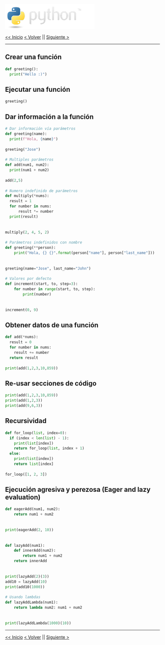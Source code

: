 <img src="../assets/img/python-logo.png" />

[<< Inicio](./README.md) [< Volver](./README.md) || [Siguiente >](./basic_functions.md)

---

## Crear una función

```python
def greeting():
  print("Hello :)")
```

## Ejecutar una función

```python
greeting()
```

## Dar información a la función

```python
# Dar información vía parámetros
def greeting(name):
  print(f"Hola, {name}")

greeting("Jose")

# Multiples parámetros
def add(num1, num2):
  print(num1 + num2)

add(2,5)

# Numero indefinido de parámetros
def multiply(*nums):
  result = 1
  for number in nums:
      result *= number
  print(result)


multiply(2, 4, 5, 2)

# Parámetros indefinidos con nombre
def greeting(**person):
    print("Hola, {} {}".format(person["name"], person["last_name"]))


greeting(name="Jose", last_name="John")

# Valores por defecto
def increment(start, to, step=3):
    for number in range(start, to, step):
        print(number)


increment(0, 9)
```

## Obtener datos de una función

```python
def add(*nums):
  result = 0
  for number in nums:
    result += number
  return result

print(add(1,2,3,10,859))
```

## Re-usar secciones de código

```python
print(add(1,2,3,10,859))
print(add(1,2,3))
print(add(9,6,3))
```

## Recursividad

```python
def for_loop(list, index=0):
  if (index < len(list) - 1):
    print(list[index])
    return for_loop(list, index + 1)
  else:
    print(list[index])
    return list[index]

for_loop([1, 2, 3])
```

## Ejecución agresiva y perezosa (Eager and lazy evaluation)

```python
def eagerAdd(num1, num2):
    return num1 + num2


print(eagerAdd(2, 10))


def lazyAdd(num1):
    def innerAdd(num2):
        return num1 + num2
    return innerAdd


print(lazyAdd(2)(3))
add10 = lazyAdd(10)
print(add10(1000))

# Usando lambdas
def lazyAddLambda(num1):
    return lambda num2: num1 + num2


print(lazyAddLambda(1000)(10))
```

---

[<< Inicio](./README.md) [< Volver](./README.md) || [Siguiente >](./basic_functions.md)
